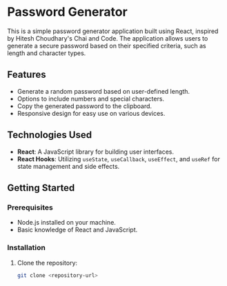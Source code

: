 # Password Generator

This is a simple password generator application built using React, inspired by Hitesh Choudhary's Chai and Code. The application allows users to generate a secure password based on their specified criteria, such as length and character types.

## Features

- Generate a random password based on user-defined length.
- Options to include numbers and special characters.
- Copy the generated password to the clipboard.
- Responsive design for easy use on various devices.

## Technologies Used

- **React**: A JavaScript library for building user interfaces.
- **React Hooks**: Utilizing `useState`, `useCallback`, `useEffect`, and `useRef` for state management and side effects.

## Getting Started

### Prerequisites

- Node.js installed on your machine.
- Basic knowledge of React and JavaScript.

### Installation

1. Clone the repository:
   ```bash
   git clone <repository-url>
 
 
